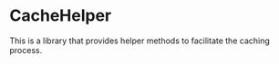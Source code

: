 CacheHelper
===========

This is a library that provides helper methods to facilitate the caching process.

